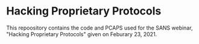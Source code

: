 # Hacking Proprietary Protocols

This repoository contains the code and PCAPS used for the SANS webinar, "Hacking Proprietary Protocols" given on Feburary 23, 2021.
